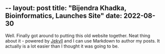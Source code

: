 --
layout: post
title: "Bijendra Khadka, Bioinformatics, Launches Site"
date: 2022-08-30
---

Well. Finally got around to putting this old website together. Neat thing about it - powered by [Jekyll](http://jekyllrb.com) and I can use Markdown to author my posts. It actually is a lot easier than I thought it was going to be.
